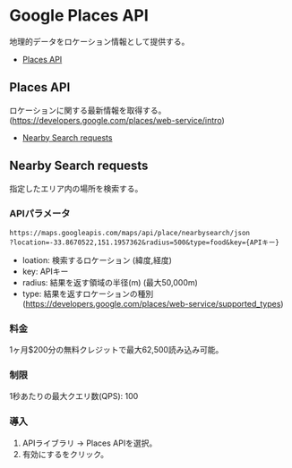 # Google Places API

地理的データをロケーション情報として提供する。

* [Places API](#places-api)

## Places API

ロケーションに関する最新情報を取得する。(https://developers.google.com/places/web-service/intro)

* [Nearby Search requests](#nearby-search-requests)

## Nearby Search requests

指定したエリア内の場所を検索する。

### APIパラメータ

```
https://maps.googleapis.com/maps/api/place/nearbysearch/json
?location=-33.8670522,151.1957362&radius=500&type=food&key={APIキー}
```

* loation: 検索するロケーション (緯度,経度)
* key: APIキー
* radius: 結果を返す領域の半径(m) (最大50,000m)
* type: 結果を返すロケーションの種別 (https://developers.google.com/places/web-service/supported_types)

### 料金

1ヶ月$200分の無料クレジットで最大62,500読み込み可能。

### 制限

1秒あたりの最大クエリ数(QPS): 100

### 導入

1. APIライブラリ -> Places APIを選択。
2. 有効にするをクリック。
